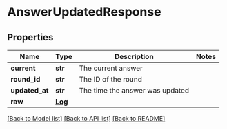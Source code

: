 # AnswerUpdatedResponse

## Properties
Name | Type | Description | Notes
------------ | ------------- | ------------- | -------------
**current** | **str** | The current answer | 
**round_id** | **str** | The ID of the round | 
**updated_at** | **str** | The time the answer was updated | 
**raw** | [**Log**](Log.md) |  | 

[[Back to Model list]](../README.md#documentation-for-models) [[Back to API list]](../README.md#documentation-for-api-endpoints) [[Back to README]](../README.md)


